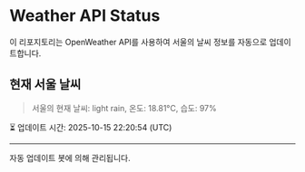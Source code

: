 
# Weather API Status

이 리포지토리는 OpenWeather API를 사용하여 서울의 날씨 정보를 자동으로 업데이트합니다.

## 현재 서울 날씨
> 서울의 현재 날씨: light rain, 온도: 18.81°C, 습도: 97%

⏳ 업데이트 시간: 2025-10-15 22:20:54 (UTC)

---
자동 업데이트 봇에 의해 관리됩니다.
